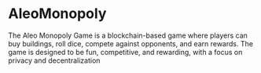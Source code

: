 # AleoMonopoly
The Aleo Monopoly Game is a blockchain-based game where players can buy buildings, roll dice, compete against opponents, and earn rewards. The game is designed to be fun, competitive, and rewarding, with a focus on privacy and decentralization
